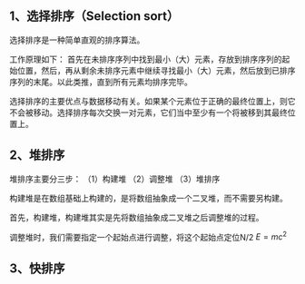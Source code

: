 
## 1、选择排序（Selection sort）

选择排序是一种简单直观的排序算法。

工作原理如下：
    首先在未排序序列中找到最小（大）元素，存放到排序序列的起始位置，然后，再从剩余未排序元素中继续寻找最小（大）元素，然后放到已排序序列的末尾。以此类推，直到所有元素均排序完毕。

选择排序的主要优点与数据移动有关。如果某个元素位于正确的最终位置上，则它不会被移动。选择排序每次交换一对元素，它们当中至少有一个将被移到其最终位置上。


## 2、堆排序

堆排序主要分三步：
（1）构建堆
（2）调整堆
（3）堆排序

构建堆是在数组基础上构建的，是将数组抽象成一个二叉堆，而不需要另构建。

首先，构建堆，构建堆其实是先将数组抽象成二叉堆之后调整堆的过程。

调整堆时，我们需要指定一个起始点进行调整，将这个起始点定位N/2
$E = mc^2$

## 3、快排序